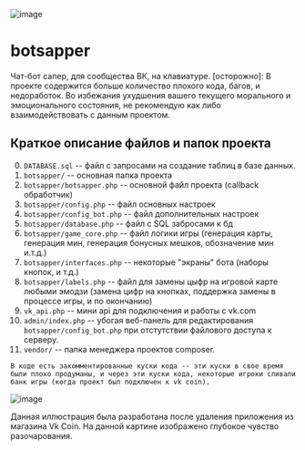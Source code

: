 ![image](https://user-images.githubusercontent.com/21163205/233724223-5ec4d698-956a-431c-b843-b2c7016991c8.png)

# botsapper
Чат-бот сапер, для сообщества ВК, на клавиатуре. [осторожно]: В проекте содержится больше количество плохого кода, багов, и недоработок. Во избежания ухудшения вашего текущего морального и эмоционального состояния, не рекомендую как либо взаимодействовать с данным проектом. 

## Краткое описание файлов и папок проекта
0. `DATABASE.sql` -- файл с запросами на создание таблиц в базе данных.
1. `botsapper/` -- основная папка проекта
2. `botsapper/botsapper.php` -- основной файл проекта (callback обработчик)
3. `botsapper/config.php` -- файл основных настроек
4. `botsapper/config_bot.php` -- файл дополнительных настроек
5. `botsapper/database.php` -- файл с SQL забросами к бд
6. `botsapper/game_core.php` -- файл логики игры (генерация карты, генерация мин, генерация бонусных мешков, обозначение мин и.т.д.)
7. `botsapper/interfaces.php` -- некоторые "экраны" бота (наборы кнопок, и т.д.)
8. `botsapper/labels.php` -- файл для замены цыфр на игровой карте любыми эмодзи (замена цифр на кнопках, поддержка замены в процессе игры, и по окончанию)
9. `vk_api.php` -- мини api для подключения и работы с vk.com
10. `admin/index.php` -- убогая веб-панель для редактирования ``` botsapper/config_bot.php ``` при отстутствии файлового доступа к серверу.
11. `vendor/` -- папка менеджера проектов composer.

``` В коде есть закомментированные куски кода -- эти куски в свое время были плохо продуманы, и через эти куски кода, некоторые игроки сливали банк игры (когда проект был подключен к vk coin).  ```

![image](https://user-images.githubusercontent.com/21163205/233724236-cf063dc9-6e6d-4431-bde4-5c4ff5cceae1.png)

Данная иллюстрация была разработана после удаления приложения из магазина Vk Coin. На данной картине изображено глубокое чувство разочарования.
